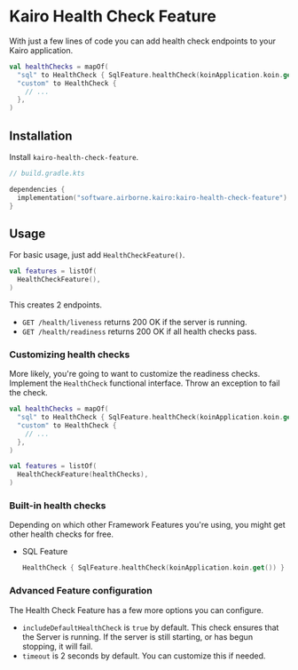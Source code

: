 # Kairo Health Check Feature

With just a few lines of code
you can add health check endpoints to your Kairo application.

```kotlin
val healthChecks = mapOf(
  "sql" to HealthCheck { SqlFeature.healthCheck(koinApplication.koin.get()) },
  "custom" to HealthCheck {
    // ...
  },
)
```

## Installation

Install `kairo-health-check-feature`.

```kotlin
// build.gradle.kts

dependencies {
  implementation("software.airborne.kairo:kairo-health-check-feature")
}
```

## Usage

For basic usage, just add `HealthCheckFeature()`.

```kotlin
val features = listOf(
  HealthCheckFeature(),
)
```

This creates 2 endpoints.

- `GET /health/liveness` returns 200 OK if the server is running.
- `GET /health/readiness` returns 200 OK if all health checks pass.

### Customizing health checks

More likely, you're going to want to customize the readiness checks.
Implement the `HealthCheck` functional interface.
Throw an exception to fail the check.

```kotlin
val healthChecks = mapOf(
  "sql" to HealthCheck { SqlFeature.healthCheck(koinApplication.koin.get()) },
  "custom" to HealthCheck {
    // ...
  },
)

val features = listOf(
  HealthCheckFeature(healthChecks),
)
```

### Built-in health checks

Depending on which other Framework Features you're using,
you might get other health checks for free.

- SQL Feature
  ```kotlin
  HealthCheck { SqlFeature.healthCheck(koinApplication.koin.get()) }
  ```

### Advanced Feature configuration

The Health Check Feature has a few more options you can configure.

- `includeDefaultHealthCheck` is `true` by default.
  This check ensures that the Server is running. If the server is still starting, or has begun stopping, it will fail.
- `timeout` is 2 seconds by default.
  You can customize this if needed.
